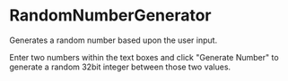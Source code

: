 # RandomNumberGenerator
Generates a random number based upon the user input.

Enter two numbers within the text boxes and click "Generate Number" to generate a random 32bit integer between those two values.
